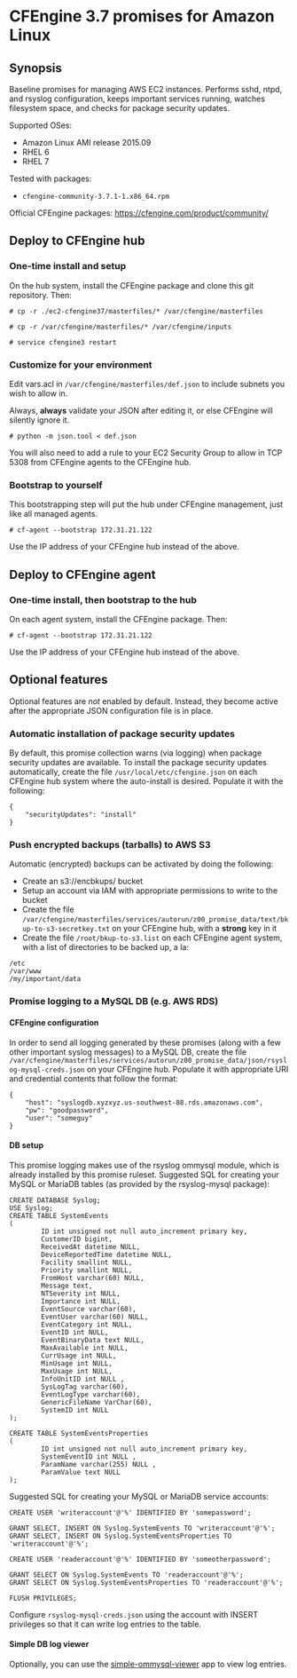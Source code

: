 # CFEngine 3.7 promises for Amazon Linux

## Synopsis

Baseline promises for managing AWS EC2 instances. Performs sshd, ntpd, and rsyslog configuration, keeps important services running, watches filesystem space, and checks for package security updates.

Supported OSes:
* Amazon Linux AMI release 2015.09
* RHEL 6
* RHEL 7

Tested with packages:
* `cfengine-community-3.7.1-1.x86_64.rpm`

Official CFEngine packages:
https://cfengine.com/product/community/

## Deploy to CFEngine hub

### One-time install and setup

On the hub system, install the CFEngine package and clone this git repository. Then:

```
# cp -r ./ec2-cfengine37/masterfiles/* /var/cfengine/masterfiles

# cp -r /var/cfengine/masterfiles/* /var/cfengine/inputs

# service cfengine3 restart
```

### Customize for your environment

Edit vars.acl in `/var/cfengine/masterfiles/def.json` to include subnets you wish to allow in.

Always, **always** validate your JSON after editing it, or else CFEngine will silently ignore it.

```
# python -m json.tool < def.json
```

You will also need to add a rule to your EC2 Security Group to allow in TCP 5308 from CFEngine agents to the CFEngine hub.

### Bootstrap to yourself

This bootstrapping step will put the hub under CFEngine management, just like all managed agents.

```
# cf-agent --bootstrap 172.31.21.122
```

Use the IP address of your CFEngine hub instead of the above.

## Deploy to CFEngine agent

### One-time install, then bootstrap to the hub

On each agent system, install the CFEngine package. Then:

```
# cf-agent --bootstrap 172.31.21.122
```

Use the IP address of your CFEngine hub instead of the above.

## Optional features

Optional features are _not_ enabled by default. Instead, they become active after the appropriate JSON configuration file is in place.

### Automatic installation of package security updates

By default, this promise collection warns (via logging) when package security updates are available. To install the package security updates automatically, create the file `/usr/local/etc/cfengine.json` on each CFEngine hub system where the auto-install is desired. Populate it with the following:

```
{
    "securityUpdates": "install"
}
```

### Push encrypted backups (tarballs) to AWS S3

Automatic (encrypted) backups can be activated by doing the following:

- Create an s3://encbkups/ bucket
- Setup an account via IAM with appropriate permissions to write to the bucket
- Create the file `/var/cfengine/masterfiles/services/autorun/z00_promise_data/text/bkup-to-s3-secretkey.txt` on your CFEngine hub, with a **strong** key in it
- Create the file `/root/bkup-to-s3.list` on each CFEngine agent system, with a list of directories to be backed up, a la:

```
/etc
/var/www
/my/important/data
```

### Promise logging to a MySQL DB (e.g. AWS RDS)

#### CFEngine configuration

In order to send all logging generated by these promises (along with a few other important syslog messages) to a MySQL DB, create the file `/var/cfengine/masterfiles/services/autorun/z00_promise_data/json/rsyslog-mysql-creds.json` on your CFEngine hub. Populate it with appropriate URI and credential contents that follow the format:

```
{
    "host": "syslogdb.xyzxyz.us-southwest-88.rds.amazonaws.com",
    "pw": "goodpassword",
    "user": "someguy"
}
```

#### DB setup

This promise logging makes use of the rsyslog ommysql module, which is already installed by this promise ruleset. Suggested SQL for creating your MySQL or MariaDB tables (as provided by the rsyslog-mysql package):

```
CREATE DATABASE Syslog;
USE Syslog;
CREATE TABLE SystemEvents
(
        ID int unsigned not null auto_increment primary key,
        CustomerID bigint,
        ReceivedAt datetime NULL,
        DeviceReportedTime datetime NULL,
        Facility smallint NULL,
        Priority smallint NULL,
        FromHost varchar(60) NULL,
        Message text,
        NTSeverity int NULL,
        Importance int NULL,
        EventSource varchar(60),
        EventUser varchar(60) NULL,
        EventCategory int NULL,
        EventID int NULL,
        EventBinaryData text NULL,
        MaxAvailable int NULL,
        CurrUsage int NULL,
        MinUsage int NULL,
        MaxUsage int NULL,
        InfoUnitID int NULL ,
        SysLogTag varchar(60),
        EventLogType varchar(60),
        GenericFileName VarChar(60),
        SystemID int NULL
);

CREATE TABLE SystemEventsProperties
(
        ID int unsigned not null auto_increment primary key,
        SystemEventID int NULL ,
        ParamName varchar(255) NULL ,
        ParamValue text NULL
);
```

Suggested SQL for creating your MySQL or MariaDB service accounts:

```
CREATE USER 'writeraccount'@'%' IDENTIFIED BY 'somepassword';

GRANT SELECT, INSERT ON Syslog.SystemEvents TO 'writeraccount'@'%';
GRANT SELECT, INSERT ON Syslog.SystemEventsProperties TO 'writeraccount'@'%';

CREATE USER 'readeraccount'@'%' IDENTIFIED BY 'someotherpassword';

GRANT SELECT ON Syslog.SystemEvents TO 'readeraccount'@'%';
GRANT SELECT ON Syslog.SystemEventsProperties TO 'readeraccount'@'%';

FLUSH PRIVILEGES;
```

Configure `rsyslog-mysql-creds.json` using the account with INSERT privileges so that it can write log entries to the table.

#### Simple DB log viewer

Optionally, you can use the [simple-ommysql-viewer](https://github.com/ecs-hk/simple-ommysql-viewer) app to view log entries.
